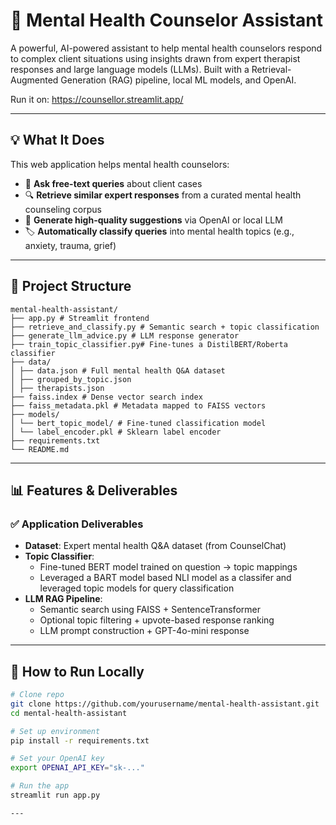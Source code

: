 # 🧠 Mental Health Counselor Assistant

A powerful, AI-powered assistant to help mental health counselors respond to complex client situations using insights drawn from expert therapist responses and large language models (LLMs). Built with a Retrieval-Augmented Generation (RAG) pipeline, local ML models, and OpenAI.

Run it on: https://counsellor.streamlit.app/

---

## 💡 What It Does

This web application helps mental health counselors:

- 💬 **Ask free-text queries** about client cases
- 🔍 **Retrieve similar expert responses** from a curated mental health counseling corpus
- 🧠 **Generate high-quality suggestions** via OpenAI or local LLM
- 🏷️ **Automatically classify queries** into mental health topics (e.g., anxiety, trauma, grief)

---

## 🧱 Project Structure

```
mental-health-assistant/ 
├── app.py # Streamlit frontend 
├── retrieve_and_classify.py # Semantic search + topic classification 
├── generate_llm_advice.py # LLM response generator 
├── train_topic_classifier.py# Fine-tunes a DistilBERT/Roberta classifier 
├── data/ 
│ ├── data.json # Full mental health Q&A dataset 
│ ├── grouped_by_topic.json
│ ├── therapists.json
├── faiss.index # Dense vector search index 
├── faiss_metadata.pkl # Metadata mapped to FAISS vectors 
├── models/ 
│ └── bert_topic_model/ # Fine-tuned classification model 
│ └── label_encoder.pkl # Sklearn label encoder 
├── requirements.txt 
└── README.md
```
---

## 📊 Features & Deliverables

### ✅ Application Deliverables

- **Dataset**: Expert mental health Q&A dataset (from CounselChat)
- **Topic Classifier**: 
  - Fine-tuned BERT model trained on question → topic mappings
  - Leveraged a BART model based NLI model as a classifer and leveraged topic models for query classification
- **LLM RAG Pipeline**:
  - Semantic search using FAISS + SentenceTransformer
  - Optional topic filtering + upvote-based response ranking
  - LLM prompt construction + GPT-4o-mini response

---

## 🧪 How to Run Locally

```bash
# Clone repo
git clone https://github.com/yourusername/mental-health-assistant.git
cd mental-health-assistant

# Set up environment
pip install -r requirements.txt

# Set your OpenAI key
export OPENAI_API_KEY="sk-..."

# Run the app
streamlit run app.py

---